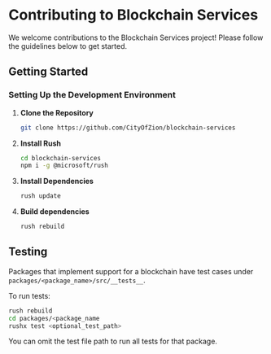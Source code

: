 # Contributing to Blockchain Services

We welcome contributions to the Blockchain Services project! Please follow the guidelines below to get started.

## Getting Started

### Setting Up the Development Environment
1. **Clone the Repository**
    ```sh
    git clone https://github.com/CityOfZion/blockchain-services
    ```
2. **Install Rush**
    ```sh
    cd blockchain-services
    npm i -g @microsoft/rush
   ```
2. **Install Dependencies**
    ```sh
    rush update
    ```
3. **Build dependencies**
    ```sh
    rush rebuild
    ```

## Testing
Packages that implement support for a blockchain have test cases under `packages/<package_name>/src/__tests__`.

To run tests:
```sh
rush rebuild
cd packages/<package_name
rushx test <optional_test_path>
```
You can omit the test file path to run all tests for that package.
